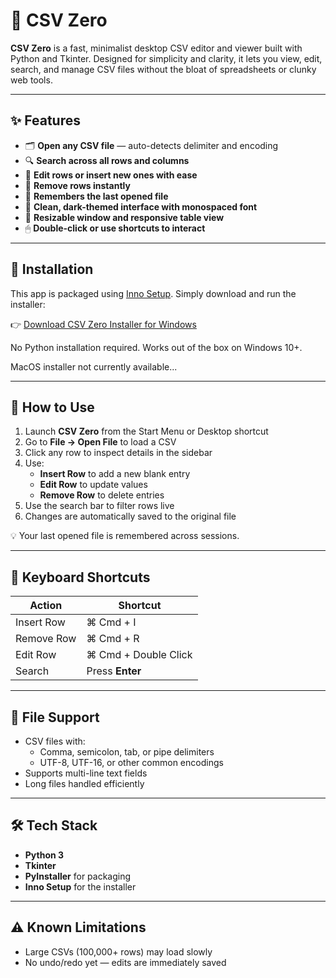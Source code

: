 # 📄 CSV Zero

**CSV Zero** is a fast, minimalist desktop CSV editor and viewer built with Python and Tkinter. Designed for simplicity and clarity, it lets you view, edit, search, and manage CSV files without the bloat of spreadsheets or clunky web tools.

---

## ✨ Features

- 🗂 **Open any CSV file** — auto-detects delimiter and encoding
- 🔍 **Search across all rows and columns**
- 📝 **Edit rows or insert new ones with ease**
- 🧹 **Remove rows instantly**
- 📁 **Remembers the last opened file**
- 🧠 **Clean, dark-themed interface with monospaced font**
- 📐 **Resizable window and responsive table view**
- 🖱 **Double-click or use shortcuts to interact**

---

## 🚀 Installation

This app is packaged using [Inno Setup](https://jrsoftware.org/isinfo.php). Simply download and run the installer:

👉 [Download CSV Zero Installer for Windows](https://github.com/royalsaltmerchant/csv_apps/raw/main/CSVZeroInstaller_windows.exe)

No Python installation required. Works out of the box on Windows 10+.

MacOS installer not currently available...

---

## 🔧 How to Use

1. Launch **CSV Zero** from the Start Menu or Desktop shortcut
2. Go to **File → Open File** to load a CSV
3. Click any row to inspect details in the sidebar
4. Use:
   - **Insert Row** to add a new blank entry
   - **Edit Row** to update values
   - **Remove Row** to delete entries
5. Use the search bar to filter rows live
6. Changes are automatically saved to the original file

💡 Your last opened file is remembered across sessions.

---

## 🧠 Keyboard Shortcuts

| Action         | Shortcut        |
|----------------|-----------------|
| Insert Row     | ⌘ Cmd + I       |
| Remove Row     | ⌘ Cmd + R       |
| Edit Row       | ⌘ Cmd + Double Click |
| Search         | Press **Enter** |

---

## 📁 File Support

- CSV files with:
  - Comma, semicolon, tab, or pipe delimiters
  - UTF-8, UTF-16, or other common encodings
- Supports multi-line text fields
- Long files handled efficiently

---

## 🛠 Tech Stack

- **Python 3**
- **Tkinter**
- **PyInstaller** for packaging
- **Inno Setup** for the installer

---

## ⚠️ Known Limitations

- Large CSVs (100,000+ rows) may load slowly
- No undo/redo yet — edits are immediately saved